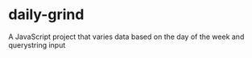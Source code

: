 # daily-grind
A JavaScript project that varies data based on the day of the week and querystring input
